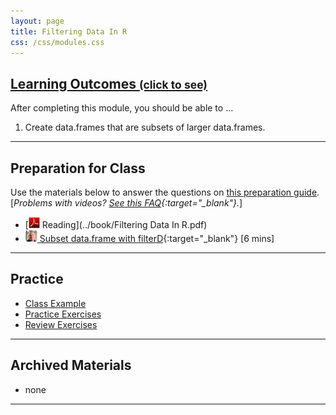 ```yaml
---
layout: page
title: Filtering Data In R
css: /css/modules.css
---
```


<div class="panel-group-ILOs">
  <div class="panel panel-default">
    <div class="panel-heading">
      <h2 class="panel-title">
        <a data-toggle="collapse" href="#ILOs">Learning Outcomes <small>(click to see)</small></a>
      </h2>
    </div>
    <div id="ILOs" class="panel-collapse collapse">
      <div class="panel-body">
<p>After completing this module, you should be able to ...</p>

<ol>
  <li>Create data.frames that are subsets of larger data.frames.</li>
</ol>
      </div>
    </div>
  </div>
</div>

----

## Preparation for Class

Use the materials below to answer the questions on [this preparation guide](FilteringDataInR_Prep). [*Problems with videos? [See this FAQ](../resources/FAQ/FAQs/videos){:target="_blank"}.*]

* [![PDF](../img/pdf.png) Reading](../book/Filtering Data In R.pdf)
* [![Vimeo](../img/dhovid.png) Subset data.frame with filterD](https://vimeo.com/user45324800/filterd){:target="_blank"} [6 mins]

----

## Practice

* [Class Example](FilteringDataInR_CExmpl)
* [Practice Exercises](FilteringDataInR_CE)
* [Review Exercises](FilteringDataInR_RevEx.html)

----

## Archived Materials

* none

----
